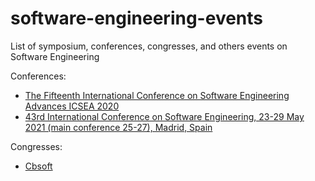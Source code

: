 # software-engineering-events
List of symposium, conferences, congresses, and others events on Software Engineering

Conferences:
- [The Fifteenth International Conference on Software Engineering Advances
ICSEA 2020](https://www.iaria.org/conferences2020/ICSEA20.html)
- [43rd International Conference on Software Engineering, 23-29 May 2021 (main conference 25-27), Madrid, Spain](https://conf.researchr.org/home/icse-2021)

Congresses:
- [Cbsoft](http://cbsoft2020.imd.ufrn.br)

